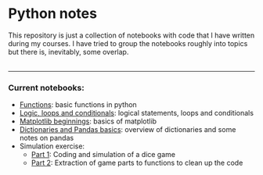 # Python notes
This repository is just a collection of notebooks with code that I have written during my courses. I have tried to group the notebooks roughly into topics but there is, inevitably, some overlap. <br>
<br>
- - - -
### Current notebooks:
- [Functions](functions.ipynb): basic functions in python
- [Logic, loops and conditionals](logic_loops_conditionals.ipynb): logical statements, loops and conditionals
- [Matplotlib beginnings](matplotlib.ipynb): basics of matplotlib
- [Dictionaries and Pandas basics](panda_basic_dict.ipynb): overview of dictionaries and some notes on pandas
- Simulation exercise:
  - [Part 1](simulation_exercise/simulation_part_1.ipynb): Coding and simulation of a dice game
  - [Part 2](simulation_exercise/simulation_part_2.ipynb): Extraction of game parts to functions to clean up the code 
